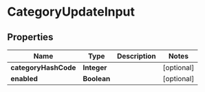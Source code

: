 

# CategoryUpdateInput

## Properties

Name | Type | Description | Notes
------------ | ------------- | ------------- | -------------
**categoryHashCode** | **Integer** |  |  [optional]
**enabled** | **Boolean** |  |  [optional]




